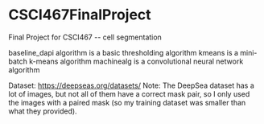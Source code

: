# CSCI467FinalProject
Final Project for CSCI467 -- cell segmentation

baseline_dapi algorithm is a basic thresholding algorithm
kmeans is a mini-batch k-means algorithm
machinealg is a convolutional neural network algorithm

Dataset: https://deepseas.org/datasets/
Note: The DeepSea dataset has a lot of images, but not all of them have a correct mask pair, so I only used the images with a paired mask (so my training dataset was smaller than what they provided). 
